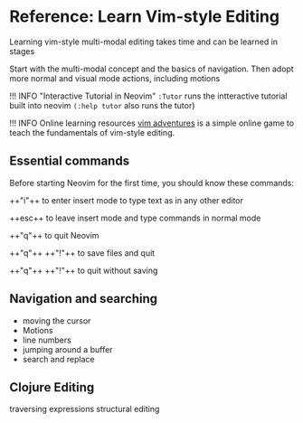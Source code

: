 # Reference: Learn Vim-style Editing

Learning vim-style multi-modal editing takes time and can be learned in stages

Start with the multi-modal concept and the basics of navigation.  Then adopt more normal and visual mode actions, including motions


!!! INFO "Interactive Tutorial in Neovim"
    `:Tutor` runs the intteractive tutorial built into neovim `(:help tutor` also runs the tutor)

!!! INFO Online learning resources
    [vim adventures](https://vim-adventures.com/) is a simple online game to teach the fundamentals of vim-style editing.


## Essential commands

Before starting Neovim for the first time, you should know these commands:

++"i"++ to enter insert mode to type text as in any other editor

++esc++ to leave insert mode and type commands in normal mode

++"q"++ to quit Neovim

++"q"++ ++"!"++ to save files and quit

++"q"++ ++"!"++ to quit without saving


## Navigation and searching

* moving the cursor
* Motions
* line numbers
* jumping around a buffer
* search and replace


## Clojure Editing

traversing expressions
structural editing
